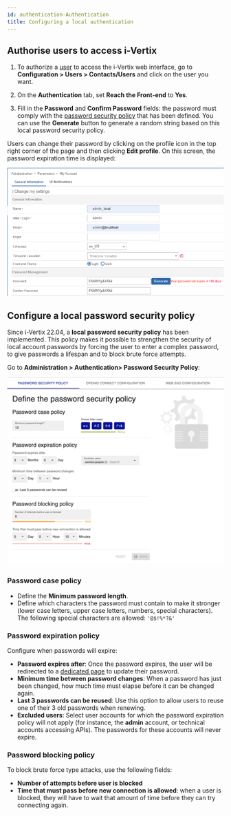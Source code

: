 ```yaml
---
id: authentication-Authentication
title: Configuring a local authentication
---
```


## Authorise users to access i-Vertix

1. To authorize a [user](../../managing-users-contacts/contacts-users.md) to access the i-Vertix web interface, go to
**Configuration > Users > Contacts/Users** and click on the user you want.

2. On the **Authentication** tab, set **Reach the Front-end** to **Yes**.

3. Fill in the **Password** and
**Confirm Password** fields: the password must comply with the [password security policy](#configure-a-local-password-security-policy) that has been defined. You can use the **Generate** button to generate a random string based on this
local password security policy.

Users can change their password by clicking on the profile icon in the top right corner of the page and then clicking **Edit profile**.
On this screen, the password expiration time is displayed:

![image](../../assets/administration/authentication/password_expiration.png)

## Configure a local password security policy

Since i-Vertix 22.04, a **local password security policy** has been implemented.
This policy makes it possible to strengthen the security of local account passwords by forcing the user to enter a
complex password, to give passwords a lifespan and to block brute force attempts.

Go to **Administration > Authentication> Password Security Policy**:

![image](../../assets/administration/authentication/local-configuration.png)

### Password case policy

- Define the **Minimum password length**.
- Define which characters the password must contain to make it stronger (lower case letters, upper case letters, numbers, special characters). The following special characters are allowed: `'@$!%*?&'`

### Password expiration policy

Configure when passwords will expire:

- **Password expires after**: Once the password expires, the user will be redirected to a
  [dedicated page](../../installation/configuring-smart-poller/first-web-access.md#reset-your-password-when-expired) to update their password.
- **Minimum time between password changes**: When a password has just been changed, how much time must elapse before it can be changed again.
- **Last 3 passwords can be reused**: Use this option to allow users to reuse one of their 3 old passwords when renewing.
- **Excluded users**: Select user accounts for which the password expiration policy will not apply (for instance, the **admin** account, or technical accounts accessing APIs). The passwords for these accounts will never expire.

### Password blocking policy

To block brute force type attacks, use the following fields:
- **Number of attempts before user is blocked** 
- **Time that must pass before new connection is allowed**: when a user is blocked, they will have to wait that amount of time before they can try connecting again.